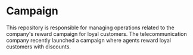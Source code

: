 # Campaign
This repository is responsible for managing operations related to the company's reward campaign for loyal customers.  The telecommunication company recently launched a campaign where agents reward loyal customers with discounts.
